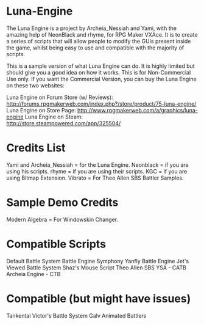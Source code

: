 Luna-Engine
===========

The Luna Engine is a project by Archeia_Nessiah and Yami, with the amazing help of NeonBlack and rhyme, for RPG Maker VXAce. It is to create a series of scripts that will allow people to modify the GUIs present inside the game, whilst being easy to use and compatible with the majority of scripts. 

This is a sample version of what Luna Engine can do. It is highly limited but should give you a good idea on how it works.
This is for Non-Commercial Use only. If you want the Commercial Version, you can buy the Luna Engine on these two websites:

Luna Engine on Forum Store (w/ Reviews): http://forums.rpgmakerweb.com/index.php?/store/product/75-luna-engine/
Luna Engine on Store Page: http://www.rpgmakerweb.com/a/graphics/luna-engine
Luna Engine on Steam: http://store.steampowered.com/app/325504/

Credits List
===========
Yami and Archeia_Nessiah = for the Luna Engine.
Neonblack = if you are using his scripts.
rhyme = if you are using their scripts.
KGC = if you are using Bitmap Extension.
Vibrato = For Theo Allen SBS Battler Samples.

Sample Demo Credits
===========
Modern Algebra = For Windowskin Changer.

Compatible Scripts
===========
Default Battle System
Battle Engine Symphony
Yanfly Battle Engine
Jet's Viewed Battle System
Shaz's Mouse Script
Theo Allen SBS 
YSA - CATB 
Archeia Engine - CTB

Compatible (but might have issues)
===========
Tankentai
Victor's Battle System
Galv Animated Battlers